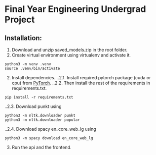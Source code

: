 # Final Year Engineering Undergrad Project

## Installation:
1. Download and unzip saved_models.zip in the root folder.
2. Create virtual environment using virtualenv and activate it.
```
python3 -m venv .venv
source .venv/bin/activate
```
2. Install dependencies.
..2.1. Install required pytorch package (cuda or cpu) from [PyTorch](https://pytorch.org/).
..2.2. Then install the rest of the requirements in requirements.txt.
```
pip install -r requirements.txt
```
..2.3. Download punkt using
```
python3 -m nltk.downloader punkt
python3 -m nltk.downloader popular
```
..2.4. Download spacy en_core_web_lg using
```
python3 -m spacy download en_core_web_lg
```
3. Run the api and the frontend.
